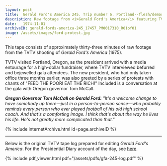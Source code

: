 ```yaml
---
layout: post
title:  Gerald Ford's America 245. Trip number 6. Portland--flesh/demos. McCall
description: Raw footage from <i>Gerald Ford's America</i> featuring TVTV on the ground in Portland with Gerald Ford, the media, protestors, and Oregon governor Tom McCall
date:   1974-11-01
archiveID: gerald-fords-america-245_17457_PM0017310_R01of01
image: /assets/images/ford-protest.jpg
---
```


This tape consists of approximately thirty-three minutes of raw footage from the TVTV shooting of <i>Gerald Ford's America</i> (1975).

TVTV visited Portland, Oregon, as the president arrived with a media entourage for a high-dollar fundraiser, where TVTV interviewed befurred and bejewelled gala attendees. The new president, who had only taken office three months earlier, was also greeted by a series of protests with chants of "FEED THE POOR! EAT THE RICH!" Included is a conversation at the gala with Oregon governor Tom McCall.

*__Oregon Governor Tom McCall on Gerald Ford:__ "It's a welcome change to have somebody up there—just in a person-to-person sense—who probably reminds every person who ever played football of his old high school coach. And that's a comforting image. I think that's about the way he lives his life. He's not greatly more complicated than that."*

<div class="iframe-container-4-3 mx-auto" style="width: 80%">
  {% include internetArchive.html id=page.archiveID %}
</div>

---

<div class="container">
  <div class="row">
    <div class="col">
      <p>Below is the original TVTV tape log prepared for editing <i>Gerald Ford's America</i>. For the Presidential Diary account of the day, see <a href="For the Presidential Diary account of the day, see here">here</a>.</p>
    </div>
  </div>

  <div class="row">
    {% include pdf_viewer.html pdf="/assets/pdfs/gfa-245-log.pdf" %}
  </div>

</div>
